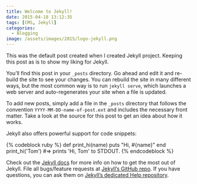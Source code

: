 ```yaml
---
title: Welcome to Jekyll!
date: 2015-04-18 13:12:35
tags: [CMS, Jekyll]
categories:
  - Blogging
image: /assets/images/2015/logo-jekyll.png
---
```

This was the default post created when I created Jekyll project. Keeping this post as is to show my liking for Jekyll.

You’ll find this post in your `_posts` directory. Go ahead and edit it and re-build the site to see your changes. You can rebuild the site in many different ways, but the most common way is to run `jekyll serve`, which launches a web server and auto-regenerates your site when a file is updated.

To add new posts, simply add a file in the `_posts` directory that follows the convention `YYYY-MM-DD-name-of-post.ext` and includes the necessary front matter. Take a look at the source for this post to get an idea about how it works.

Jekyll also offers powerful support for code snippets:

{% codeblock ruby %}
def print_hi(name)
  puts "Hi, #{name}"
end
print_hi('Tom')
#=> prints 'Hi, Tom' to STDOUT.
{% endcodeblock %}

Check out the [Jekyll docs][jekyll] for more info on how to get the most out of Jekyll. File all bugs/feature requests at [Jekyll’s GitHub repo][jekyll-gh]. If you have questions, you can ask them on [Jekyll’s dedicated Help repository][jekyll-help].

[jekyll]:      http://jekyllrb.com
[jekyll-gh]:   https://github.com/jekyll/jekyll
[jekyll-help]: https://github.com/jekyll/jekyll-help